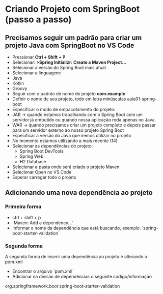 # Criando Projeto com SpringBoot (passo a passo)

## Precisamos seguir um padrão para criar um projeto Java com SpringBoot no VS Code

* Pressionar **Ctrl + Shift + P**
* Selecionar: __>Spring Initializr: Create a Maven Project...__
* Selecionar a versão do Spring Boot mais atual
* Selecionar a linguagem:
* Java
* Kotlin
* Groovy
* Seguir com o padrão de nome do projeto __com.example__
* Definir o nome de seu projeto, todo em letra minúsculas 
aula01-spring-boot
* Especificar o modo de empacotamento do projeto:
* JAR -> quando estamos trabalhando com o Spring Boot com um servidor já embutido ou quando nossa aplicação roda apenas no Java.
* WAR -> quando precisamos criar um projeto completo e depois passar para um servidor externo ao nosso projeto Spring Boot
* Especificar a versão do Java que iremos utilizar no projeto
* No momento estamos utilizando a mais recente (14)
* Selecionar as dependências do projeto:
    * Spring Boot DevTools
    * Spring Web
    * H2 Database
* Selecionar a pasta onde será criado o projeto Maven
* Selecionar Open no VS Code
* Esperar carregar todo o projeto

## Adicionando uma nova dependência ao projeto

### Primeira forma

* ctrl + shift + p
* ´Maven: Add a dependency...´
* Informar o nome da dependência que está buscando, exemplo: ´spring-boot-starter-validation´

### Segunda forma
A segunda forma de inserir uma dependência ao projeto é alterando o pom.xml

* Encontrar o arquivo ´pom.xml´
* Adicionar na divisão de dependências o seguinte código/informação

<dependency> 
    <groupId>org.springframework.boot</groupId> 
    <artifactId>spring-boot-starter-validation</artifactId> 
</dependency>
